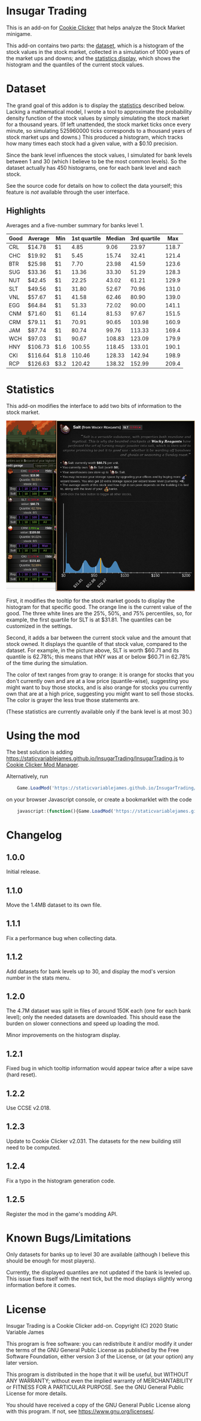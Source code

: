 Insugar Trading
===============

This is an add-on for [Cookie Clicker](https://orteil.dashnet.org/cookieclicker/)
that helps analyze the Stock Market minigame.

This add-on contains two parts:
the [dataset](#dataset), which is a histogram of the stock values in the stock market,
collected in a simulation of 1000 years of the market ups and downs;
and the [statistics display](#statistics),
which shows the histogram and the quantiles of the current stock values.


Dataset
=======

The grand goal of this addon is to display the [statistics](#statistics) described below.
Lacking a mathematical model,
I wrote a tool to approximate the probability density function of the stock values
by simply simulating the stock market for a thousand years.
(If left unattended, the stock market ticks once every minute,
so simulating 525960000 ticks corresponds to a thousand years of stock market ups and downs.)
This produced a histogram,
which tracks how many times each stock had a given value,
with a $0.10 precision.

Since the bank level influences the stock values,
I simulated for bank levels between 1 and 30
(which I believe to be the most common levels).
So the dataset actually has 450 histograms,
one for each bank level and each stock.

See the source code for details on how to collect the data yourself;
this feature is _not_ available through the user interface.

Highlights
----------

Averages and a five-number summary for banks level 1.

| Good | Average | Min  | 1st quartile | Median | 3rd quartile | Max   |
|------|---------|------|--------------|--------|--------------|-------|
| CRL  |  $14.78 | $1   |         4.85 |   9.06 |        23.97 | 118.7 |
| CHC  |  $19.92 | $1   |         5.45 |  15.74 |        32.41 | 121.4 |
| BTR  |  $25.98 | $1   |         7.70 |  23.98 |        41.59 | 123.6 |
| SUG  |  $33.36 | $1   |        13.36 |  33.30 |        51.29 | 128.3 |
| NUT  |  $42.45 | $1   |        22.25 |  43.02 |        61.21 | 129.9 |
| SLT  |  $49.56 | $1   |        31.80 |  52.67 |        70.96 | 131.0 |
| VNL  |  $57.67 | $1   |        41.58 |  62.46 |        80.90 | 139.0 |
| EGG  |  $64.84 | $1   |        51.33 |  72.02 |        90.00 | 141.1 |
| CNM  |  $71.60 | $1   |        61.14 |  81.53 |        97.67 | 151.5 |
| CRM  |  $79.11 | $1   |        70.91 |  90.65 |       103.98 | 160.9 |
| JAM  |  $87.74 | $1   |        80.74 |  99.76 |       113.33 | 169.4 |
| WCH  |  $97.03 | $1   |        90.67 | 108.83 |       123.09 | 179.9 |
| HNY  | $106.73 | $1.6 |       100.55 | 118.45 |       133.01 | 190.1 |
| CKI  | $116.64 | $1.8 |       110.46 | 128.33 |       142.94 | 198.9 |
| RCP  | $126.63 | $3.2 |       120.42 | 138.32 |       152.99 | 209.4 |


Statistics
==========

This add-on modifies the interface to add two bits of information to the stock market.

![Goods tooltip](tooltip.png)

First,
it modifies the tooltip for the stock market goods
to display the histogram for that specific good.
The orange line is the current value of the good.
The three white lines are the 25%, 50%, and 75% percentiles,
so, for example, the first quartile for SLT is at $31.81.
The quantiles can be customized in the settings.

Second,
it adds a bar between the current stock value and the amount that stock owned.
It displays the quantile of that stock value,
compared to the dataset.
For example,
in the picture above,
SLT is worth $60.71 and its quantile is 62.78%;
this means that HNY was at or below $60.71 in 62.78% of the time during the simulation.

The color of text ranges from gray to orange:
it is orange for stocks that you don't currently own and are at a low price (quantile-wise),
suggesting you might want to buy those stocks,
and is also orange for stocks you currently own that are at a high price,
suggesting you might want to sell those stocks.
The color is grayer the less true those statements are.

(These statistics are currently available only if the bank level is at most 30.)


Using the mod
=============

The best solution is adding
<https://staticvariablejames.github.io/InsugarTrading/InsugarTrading.js>
to [Cookie Clicker Mod Manager](https://github.com/klattmose/CookieClickerModManager).

Alternatively,
run
```javascript
    Game.LoadMod('https://staticvariablejames.github.io/InsugarTrading/InsugarTrading.js');
```
on your browser Javascript console,
or create a bookmarklet with the code
```javascript
    javascript:(function(){Game.LoadMod('https://staticvariablejames.github.io/InsugarTrading/InsugarTrading.js');}());
```


Changelog
=========

1.0.0
-----

Initial release.

1.1.0
-----

Move the 1.4MB dataset to its own file.

1.1.1
-----

Fix a performance bug when collecting data.

1.1.2
-----

Add datasets for bank levels up to 30,
and display the mod's version number in the stats menu.

1.2.0
-----

The 4.7M dataset was split in files of around 150K each
(one for each bank level);
only the needed datasets are downloaded.
This should ease the burden on slower connections and speed up loading the mod.

Minor improvements on the histogram display.

1.2.1
-----

Fixed bug in which tooltip information would appear twice
after a wipe save (hard reset).

1.2.2
-----

Use CCSE v2.018.

1.2.3
-----

Update to Cookie Clicker v2.031.
The datasets for the new building still need to be computed.

1.2.4
-----

Fix a typo in the histogram generation code.

1.2.5
-----

Register the mod in the game's modding API.


Known Bugs/Limitations
======================

Only datasets for banks up to level 30 are available
(although I believe this should be enough for most players).

Currently, the displayed quantiles are not updated if the bank is leveled up.
This issue fixes itself with the next tick,
but the mod displays slightly wrong information before it comes.


License
=======

Insugar Trading is a Cookie Clicker add-on.
Copyright (C) 2020 Static Variable James

This program is free software: you can redistribute it and/or modify
it under the terms of the GNU General Public License as published by
the Free Software Foundation, either version 3 of the License, or
(at your option) any later version.

This program is distributed in the hope that it will be useful,
but WITHOUT ANY WARRANTY; without even the implied warranty of
MERCHANTABILITY or FITNESS FOR A PARTICULAR PURPOSE. See the
GNU General Public License for more details.

You should have received a copy of the GNU General Public License
along with this program. If not, see <https://www.gnu.org/licenses/>.
